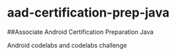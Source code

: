 # aad-certification-prep-java
##Associate Android Certification Preparation Java

Android codelabs and codelabs challenge
